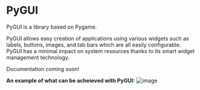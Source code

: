# PyGUI
PyGUI is a library based on Pygame.

PyGUI allows easy creation of applications using various widgets such as labels, buttons, images, and tab bars which are all easily configurable. PyGUI has a minimal impact on system resources thanks to its smart widget management technology.

Documentation coming soon!

**An example of what can be acheieved with PyGUI:**
![image](https://user-images.githubusercontent.com/29596317/119646530-6d024280-be5e-11eb-9786-b05af0c791e9.png)

